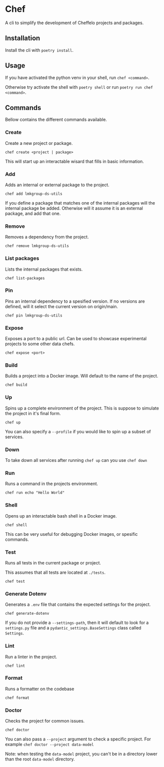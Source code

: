 # Chef

A cli to simplify the development of Cheffelo projects and packages.

## Installation

Install the cli with `poetry install`.


## Usage

If you have activated the python venv in your shell, run `chef <command>`.

Otherwise try activate the shell with `poetry shell` or run `poetry run chef <command>`.

## Commands

Bellow contains the different commands available.

### Create
Create a new project or package.

`chef create <project | package>`

This will start up an interactable wisard that fills in basic information.

### Add
Adds an internal or external package to the project.

`chef add lmkgroup-ds-utils`

If you define a package that matches one of the internal packages will the internal package be added.
Otherwise will it assume it is an external package, and add that one.

### Remove
Removes a dependency from the project.

`chef remove lmkgroup-ds-utils`

### List packages
Lists the internal packages that exists.

`chef list-packages`

### Pin
Pins an internal dependency to a spesified version.
If no versions are defined, will it select the current version on origin/main.

`chef pin lmkgroup-ds-utils`

### Expose
Exposes a port to a public url.
Can be used to showcase experimental projects to some other data chefs.

`chef expose <port>`

### Build
Builds a project into a Docker image. Will default to the name of the project.

`chef build`


### Up
Spins up a complete environment of the project.
This is suppose to simulate the project in it's final form.

`chef up`

You can also specify a `--profile` if you would like to spin up a subset of services.

### Down
To take down all services after running `chef up` can you use `chef down`

### Run
Runs a command in the projects environment.

`chef run echo "Hello World"`

### Shell
Opens up an interactable bash shell in a Docker image.

`chef shell`

This can be very useful for debugging Docker images, or spesific commands.

### Test
Runs all tests in the current package or project.

This assumes that all tests are located at `./tests`.

`chef test`

### Generate Dotenv
Generates a `.env` file that contains the expected settings for the project.

`chef generate-dotenv`

If you do not provide a `--settings-path`, then it will default to look for a `settings.py` file and a `pydantic_settings.BaseSettings` class called `Settings`.

### Lint
Run a linter in the project.

`chef lint`

### Format
Runs a formatter on the codebase

`chef format`

### Doctor
Checks the project for common issues.

`chef doctor`

You can also pass a `--project` argument to check a specific project. For example `chef doctor --project data-model`

Note: when testing the `data-model` project, you can't be in a directory lower than the root `data-model` directory.
